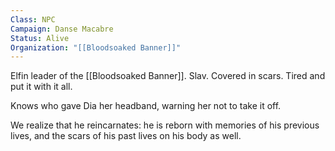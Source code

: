 ```yaml
---
Class: NPC
Campaign: Danse Macabre
Status: Alive
Organization: "[[Bloodsoaked Banner]]"
---
```

Elfin leader of the [[Bloodsoaked Banner]]. Slav. Covered in scars. Tired and put it with it all.

Knows who gave Dia her headband, warning her not to take it off.

We realize that he reincarnates: he is reborn with memories of his previous lives, and the scars of his past lives on his body as well.